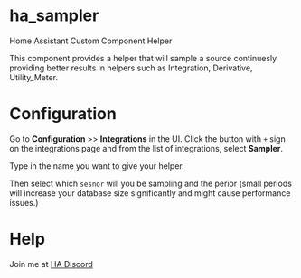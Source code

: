 # ha_sampler
Home Assistant Custom Component Helper

This component provides a helper that will sample a source continuesly providing better results in helpers such as Integration, Derivative, Utility_Meter.

# Configuration

Go to **Configuration** >> **Integrations** in the UI. Click the button with `+` sign on the integrations page and from the list of integrations, select **Sampler**.

Type in the name you want to give your helper.

Then select which `sesnor` will you be sampling and the perior (small periods will increase your database size significantly and might cause performance issues.)

# Help

Join me at [HA Discord](https://discord.gg/home-assistant)
